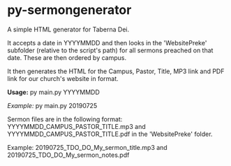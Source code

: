 # py-sermongenerator
A simple HTML generator for Taberna Dei. 

It accepts a date in YYYYMMDD and then looks in the 'WebsitePreke' subfolder (relative to the script's path) for all sermons preached on that date.
These are then ordered by campus. 

It then generates the HTML for the Campus, Pastor, Title, MP3 link and PDF link for our church's website in format.

<b>Usage:</b>
py main.py YYYYMMDD

<em>Example:</em>
py main.py 20190725


Sermon files are in the following format:<br>
YYYYMMDD_CAMPUS_PASTOR_TITLE.mp3 and YYYYMMDD_CAMPUS_PASTOR_TITLE.pdf in the 'WebsitePreke' folder.

Example:
20190725_TDO_DO_My_sermon_title.mp3 and 20190725_TDO_DO_My_sermon_notes.pdf



